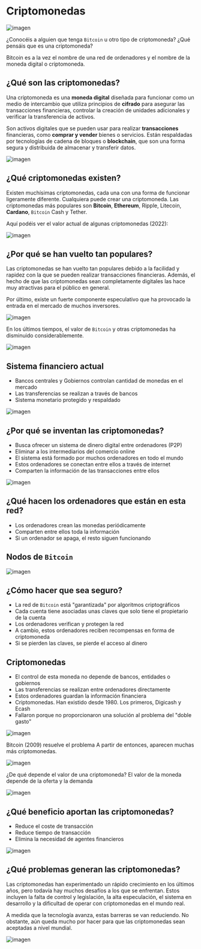 # Criptomonedas

![imagen](img/2022-11-06-22-48-44.png)

¿Conocéis a alguien que tenga ``Bitcoin`` u otro tipo de criptomoneda?
¿Qué pensáis que es una criptomoneda?

Bitcoin es a la vez el nombre de una red de ordenadores y el nombre de la moneda digital o criptomoneda.

## ¿Qué son las criptomonedas?

Una criptomoneda es una **moneda digital** diseñada para funcionar como un medio de intercambio que utiliza principios de **cifrado** para asegurar las transacciones financieras, controlar la creación de unidades adicionales y verificar la transferencia de activos.

Son activos digitales que se pueden usar para realizar **transacciones** financieras, como **comprar y vender** bienes o servicios. Están respaldadas por tecnologías de cadena de bloques o **blockchain**, que son una forma segura y distribuida de almacenar y transferir datos.

![imagen](img/2022-11-06-22-49-03.png)

## ¿Qué criptomonedas existen?

Existen muchísimas criptomonedas, cada una con una forma de funcionar ligeramente diferente. Cualquiera puede crear una criptomoneda. Las criptomonedas más populares son **Bitcoin**, **Ethereum**, Ripple, Litecoin, **Cardano**, ``Bitcoin`` Cash y Tether.

Aquí podéis ver el valor actual de algunas criptomonedas (2022):

![imagen](img/2022-12-15-17-18-00.png)

## ¿Por qué se han vuelto tan populares?

Las criptomonedas se han vuelto tan populares debido a la facilidad y rapidez con la que se pueden realizar transacciones financieras. Además, el hecho de que las criptomonedas sean completamente digitales las hace muy atractivas para el público en general.

Por último, existe un fuerte componente especulativo que ha provocado la entrada en el mercado de muchos inversores.

![imagen](img/2022-11-06-22-49-17.png)

En los últimos tiempos, el valor de ``Bitcoin`` y otras criptomonedas ha disminuido considerablemente.

![imagen](img/2022-12-15-17-09-31.png)

## Sistema financiero actual

- Bancos centrales y Gobiernos controlan cantidad de monedas en el mercado
- Las transferencias se realizan a través de bancos
- Sistema monetario protegido y respaldado

![imagen](img/2022-11-06-22-49-34.png)


## ¿Por qué se inventan las criptomonedas?

- Busca ofrecer un sistema de dinero digital entre ordenadores (P2P)
- Eliminar a los intermediarios del comercio online
- El sistema está formado por muchos ordenadores en todo el mundo
- Estos ordenadores se conectan entre ellos a través de internet
- Comparten la información de las transacciones entre ellos

![imagen](img/2022-11-06-22-50-28.png)


## ¿Qué hacen los ordenadores que están en esta red?

- Los ordenadores crean las monedas periódicamente
- Comparten entre ellos toda la información
- Si un ordenador se apaga, el resto siguen funcionando

## Nodos de ``Bitcoin``

![imagen](img/2022-11-06-22-50-34.png)

## ¿Cómo hacer que sea seguro?

- La red de ``Bitcoin`` está "garantizada" por algoritmos criptográficos
- Cada cuenta tiene asociadas unas claves que solo tiene el propietario de la cuenta
- Los ordenadores verifican y protegen la red
- A cambio, estos ordenadores reciben recompensas en forma de criptomoneda
- Si se pierden las claves, se pierde el acceso al dinero

## Criptomonedas

- El control de esta moneda no depende de bancos, entidades o gobiernos
- Las transferencias se realizan entre ordenadores directamente
- Estos ordenadores guardan la información financiera
- Criptomonedas. Han existido desde 1980. Los primeros, Digicash y Ecash
- Fallaron porque no proporcionaron una solución al problema del "doble gasto"

![imagen](img/2022-11-06-22-51-00.png)

Bitcoin (2009) resuelve el problema
A partir de entonces, aparecen muchas más criptomonedas.

![imagen](img/2022-11-06-22-51-10.png)

¿De qué depende el valor de una criptomoneda?
El valor de la moneda depende de la oferta y la demanda

![imagen](img/2022-11-06-22-51-14.png)

## ¿Qué beneficio aportan las criptomonedas?

- Reduce el coste de transacción
- Reduce tiempo de transacción
- Elimina la necesidad de agentes financieros

![imagen](img/2022-11-06-22-51-38.png)

## ¿Qué problemas generan las criptomonedas?

Las criptomonedas han experimentado un rápido crecimiento en los últimos años, pero todavía hay muchos desafíos a los que se enfrentan. Estos incluyen la falta de control y legislación, la alta especulación, el sistema en desarrollo y la dificultad de operar con criptomonedas en el mundo real.

A medida que la tecnología avanza, estas barreras se van reduciendo. No obstante, aún queda mucho por hacer para que las criptomonedas sean aceptadas a nivel mundial.

![imagen](img/2022-11-06-22-51-58.png)
